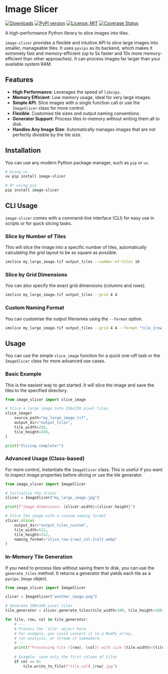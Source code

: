 # Image Slicer

[![Downloads](https://pepy.tech/badge/image-slicer)](https://pepy.tech/project/image-slicer)
[![PyPI version](https://badge.fury.io/py/image-slicer.svg)](https://badge.fury.io/py/image-slicer)
[![License: MIT](https://img.shields.io/badge/License-MIT-yellow.svg)](https://opensource.org/licenses/MIT)
[![Coverage Status](https://coveralls.io/repos/github/samdobson/image-slicer/badge.svg?branch=master)](https://coveralls.io/github/samdobson/image-slicer?branch=master)

A high-performance Python library to slice images into tiles.

`image-slicer` provides a flexible and intuitive API to slice large images into smaller, manageable tiles. It uses `pyvips` as its backend, which makes it extremely fast and memory-efficient (up to 5x faster and 10x more memory-efficient than other approaches). It can process images far larger than your available system RAM.

## Features

- **High Performance**: Leverages the speed of `libvips`.
- **Memory Efficient**: Low memory usage, ideal for very large images.
- **Simple API**: Slice images with a single function call or use the `ImageSlicer` class for more control.
- **Flexible**: Customise tile sizes and output naming conventions.
- **Generator Support**: Process tiles in-memory without writing them all to disk.
- **Handles Any Image Size**: Automatically manages images that are not perfectly divisible by the tile size.

## Installation

You can use any modern Python package manager, such as `pip` or `uv`.

```bash
# Using uv
uv pip install image-slicer

# Or using pip
pip install image-slicer
```

## CLI Usage

`image-slicer` comes with a command-line interface (CLI) for easy use in scripts or for quick slicing tasks.

### Slice by Number of Tiles

This will slice the image into a specific number of tiles, automatically calculating the grid layout to be as square as possible.

```bash
imslice my_large_image.tif output_tiles --number-of-tiles 16
```

### Slice by Grid Dimensions

You can also specify the exact grid dimensions (columns and rows).

```bash
imslice my_large_image.tif output_tiles --grid 4 4
```

### Custom Naming Format

You can customise the output filenames using the `--format` option.

```bash
imslice my_large_image.tif output_tiles --grid 4 4 --format "tile_{row}_{col}.webp"
```

## Usage

You can use the simple `slice_image` function for a quick one-off task or the `ImageSlicer` class for more advanced use cases.

### Basic Example

This is the easiest way to get started. It will slice the image and save the tiles to the specified directory.

```python
from image_slicer import slice_image

# Slice a large image into 256x256 pixel tiles
slice_image(
    source_path="my_large_image.tif",
    output_dir="output_tiles",
    tile_width=256,
    tile_height=256,
)

print("Slicing complete!")
```

### Advanced Usage (Class-based)

For more control, instantiate the `ImageSlicer` class. This is useful if you want to inspect image properties before slicing or use the tile generator.

```python
from image_slicer import ImageSlicer

# Initialise the slicer
slicer = ImageSlicer("my_large_image.jpg")

print(f"Image dimensions: {slicer.width}x{slicer.height}")

# Slice the image with a custom naming format
slicer.slice(
    output_dir="output_tiles_custom",
    tile_width=512,
    tile_height=512,
    naming_format="slice_row-{row}_col-{col}.webp"
)
```

### In-Memory Tile Generation

If you need to process tiles without saving them to disk, you can use the `generate_tiles` method. It returns a generator that yields each tile as a `pyvips.Image` object.

```python
from image_slicer import ImageSlicer

slicer = ImageSlicer("another_image.png")

# Generate 100x100 pixel tiles
tile_generator = slicer.generate_tiles(tile_width=100, tile_height=100)

for tile, row, col in tile_generator:
    # ---
    # Process the 'tile' object here.
    # For example, you could convert it to a NumPy array,
    # run analysis, or stream it somewhere.
    # ---
    print(f"Processing tile ({row}, {col}) with size {tile.width}x{tile.height}")
    
    # Example: save only the first column of tiles
    if col == 0:
        tile.write_to_file(f"tile_col0_{row}.jpg")

```
